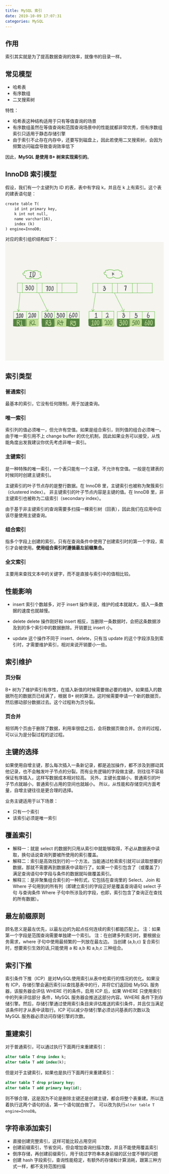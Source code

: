 ```yaml
---
title: MySQL 索引
date: 2019-10-09 17:07:31
categories: MySQL
---
```

## 作用
索引其实就是为了提高数据查询的效率，就像书的目录一样。

## 常见模型
* 哈希表
* 有序数组
* 二叉搜索树

特性：
* 哈希表这种结构适用于只有等值查询的场景
* 有序数组虽然在等值查询和范围查询场景中的性能就都非常优秀，但有序数组索引只适用于静态存储引擎
* 由于索引不止存在内存中，还要写到磁盘上，因此若使用二叉搜索树，会因为频繁访问磁盘导致查询效率低下

因此，**MySQL 是使用 B+ 树来实现索引的**。

## InnoDB 索引模型
假设，我们有一个主键列为 ID 的表，表中有字段 k，并且在 k 上有索引。这个表的建表语句是：
```mysql
create table T(
    id int primary key, 
    k int not null, 
    name varchar(16),
    index (k)
) engine=InnoDB;
```

对应的索引组织结构如下：
![InnoDB 索引组织结构示例](/images/mysql/InnoDB索引组织结构示例.png)

## 索引类型
### 普通索引
最基本的索引，它没有任何限制，用于加速查询。

### 唯一索引
索引列的值必须唯一，但允许有空值。如果是组合索引，则列值的组合必须唯一。
由于唯一索引用不上 change buffer 的优化机制，因此如果业务可以接受，从性能角度出发我建议你优先考虑非唯一索引。

### 主键索引
是一种特殊的唯一索引，一个表只能有一个主键，不允许有空值。一般是在建表的时候同时创建主键索引。

主键索引的叶子节点存的是整行数据。在 InnoDB 里，主键索引也被称为聚簇索引（clustered index）。
非主键索引的叶子节点内容是主键的值。在 InnoDB 里，非主键索引也被称为二级索引（secondary index）。

由于基于非主键索引的查询需要多扫描一棵索引树（回表），因此我们在应用中应该尽量使用主键查询。

### 组合索引
指多个字段上创建的索引，只有在查询条件中使用了创建索引时的第一个字段，索引才会被使用。**使用组合索引时遵循最左前缀集合。**

### 全文索引
主要用来查找文本中的关键字，而不是直接与索引中的值相比较。

## 性能影响
* insert 索引个数越多，对于 insert 操作来说，维护的成本就越大，插入一条数据的速度也就越慢。

* delete delete 操作刚好和 insert 相反，当删除一条数据时，会把这条数据涉及到的多个索引中的数据删除。开销要比 insert 小。

* update 这个操作不同于 insert、delete，只有当 update 的这个字段涉及到索引时，才需要维护索引，相对来说开销要小一些。

## 索引维护
### 页分裂
B+ 树为了维护索引有序性，在插入新值的时候需要做必要的维护。如果插入的数据所在的数据页已经满了，根据 B+ 树的算法，这时候需要申请一个新的数据页，然后挪动部分数据过去。这个过程称为页分裂。

### 页合并
相邻两个页由于删除了数据，利用率很低之后，会将数据页做合并。合并的过程，可以认为是分裂过程的逆过程。

## 主键的选择
如果使用自增主键，那么每次插入一条新记录，都是追加操作，都不涉及到挪动其他记录，也不会触发叶子节点的分裂。而有业务逻辑的字段做主键，则往往不容易保证有序插入，这样写数据成本相对较高。
另外，主键长度越小，普通索引的叶子节点就越小，普通索引占用的空间也就越小。
所以，从性能和存储空间方面考量，自增主键往往是更合理的选择。

业务主键适用于以下场景：
* 只有一个索引
* 该索引必须是唯一索引

## 覆盖索引
* 解释一：就是 select 的数据列只用从索引中就能够取得，不必从数据表中读取，换句话说查询列要被所使用的索引覆盖。
* 解释二：索引是高效找到行的一个方法，当能通过检索索引就可以读取想要的数据，那就不需要再到数据表中读取行了。如果一个索引包含了（或覆盖了）满足查询语句中字段与条件的数据就叫做覆盖索引。
* 解释三：是非聚集组合索引的一种形式，它包括在查询里的 Select、Join 和 Where 子句用到的所有列（即建立索引的字段正好是覆盖查询语句 select 子句 与查询条件 Where 子句中所涉及的字段，也即，索引包含了查询正在查找的所有数据）。

## 最左前缀原则
顾名思义是最左优先，以最左边的为起点任何连续的索引都能匹配上。
注：如果第一个字段是范围查询需要单独建一个索引。
注：在创建多列索引时，要根据业务需求，where 子句中使用最频繁的一列放在最左边。
当创建 (a,b,c) 复合索引时，想要索引生效的话,只能使用 a 和 a,b 和 a,b,c 三种组合。

## 索引下推
索引条件下推（ICP）是对MySQL使用索引从表中检索行的情况的优化。如果没有 ICP，存储引擎会遍历索引以查找基表中的行，并将它们返回给 MySQL 服务器，该服务器会评估 WHERE 行的条件。启用 ICP 后，如果 WHERE 只使用索引中的列来评估部分 条件，MySQL 服务器会推送这部分内容。WHERE 条件下到存储引擎。然后，存储引擎通过使用索引条目来评估推送的索引条件，并且仅当满足该条件时才从表中读取行。ICP 可以减少存储引擎必须访问基表的次数以及 MySQL 服务器必须访问存储引擎的次数。

## 重建索引
对于普通索引，可以通过执行下面两行来重建索引：
```sql
alter table T drop index k;
alter table T add index(k);
```

但是对于主键索引，如果也是执行下面两行来重建索引：
```sql
alter table T drop primary key;
alter table T add primary key(id);
```
则不够合理，这是因为不论是删除主键还是创建主键，都会将整个表重建。所以连着执行这两个语句的话，第一个语句就白做了。
可以改为执行```alter table T engine=InnoDB```。

## 字符串添加索引
* 直接创建完整索引，这样可能比较占用空间
* 创建前缀索引，节省空间，但会增加查询扫描次数，并且不能使用覆盖索引
* 倒序存储，再创建前缀索引，用于绕过字符串本身前缀的区分度不够的问题
* 创建 hash 字段索引，查询性能稳定，有额外的存储和计算消耗，跟第三种方式一样，都不支持范围扫描